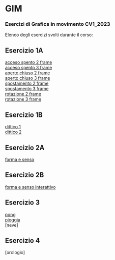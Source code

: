 # GIM
### Esercizi di Grafica in movimento CV1_2023
 Elenco degli esercizi svolti durante il corso:

## Esercizio 1A
[acceso spento 2 frame](Esercizio_1A/acceso_spento_2.html)  
[acceso spento 3 frame](Esercizio_1A/acceso_spento_3.html)  
[aperto chiuso 2 frame](Esercizio_1A/aperto_chiuso_2.html)  
[aperto chiuso 3 frame](Esercizio_1A/aperto_chiuso_3.html)  
[spostamento 2 frame](Esercizio_1A/spostamento_2.html)  
[spostamento 3 frame](Esercizio_1A/spostamento_3.html)  
[rotazione 2 frame](Esercizio_1A/rotazione_2.html)  
[rotazione 3 frame](Esercizio_1A/rotazione_3.html)  

## Esercizio 1B
[dittico 1](Esercizio_1B/indexA.html)   
[dittico 2](Esercizio_1B/indexA_2.html)

## Esercizio 2A
[forma e senso](Esercizio_2A/index.html)

## Esercizio 2B
[forma e senso interattivo](esercizio_2B/indexA.html)

## Esercizio 3
[pong](Esercizio_3/1_pong/index.html)    
[pioggia](Esercizio_3/3_pioggia_ricettiva/index.html)        
[neve]   


## Esercizio 4 
[orologio]
